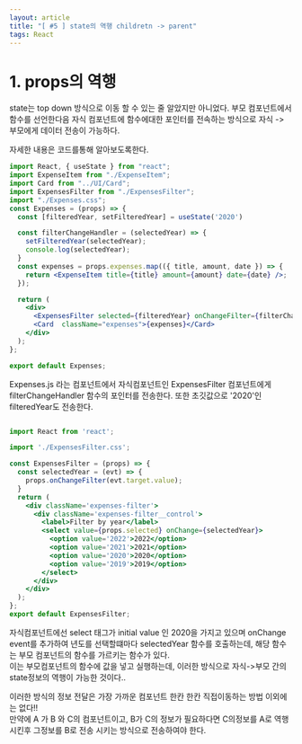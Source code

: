 ```yaml
---
layout: article
title: "[ #5 ] state의 역행 childretn -> parent"
tags: React
---
```


# 1. props의 역행
state는 top down 방식으로 이동 할 수 있는 줄 알았지만 아니었다. 부모 컴포넌트에서 함수를 선언한다음 자식 컴포넌트에 함수에대한 포인터를 전속하는 방식으로 자식 -> 부모에게 데이터 전송이 가능하다.

자세한 내용은 코드를통해 알아보도록한다.

~~~jsx 
import React, { useState } from "react";
import ExpenseItem from "./ExpenseItem";
import Card from "../UI/Card";
import ExpensesFilter from "./ExpensesFilter";
import "./Expenses.css";
const Expenses = (props) => {
  const [filteredYear, setFilteredYear] = useState('2020')

  const filterChangeHandler = (selectedYear) => {
    setFilteredYear(selectedYear);
    console.log(selectedYear);
  }
  const expenses = props.expenses.map(({ title, amount, date }) => {
    return <ExpenseItem title={title} amount={amount} date={date} />;
  });

  return (
    <div>
      <ExpensesFilter selected={filteredYear} onChangeFilter={filterChangeHandler} />
      <Card  className="expenses">{expenses}</Card>
    </div>
  );
};

export default Expenses;
~~~

Expenses.js 라는 컴포넌트에서 자식컴포넌트인 ExpensesFilter 컴포넌트에게 filterChangeHandler 함수의 포인터를 전송한다. 또한 초깃값으로 '2020'인 filteredYear도 전송한다.

~~~jsx

import React from 'react';

import './ExpensesFilter.css';

const ExpensesFilter = (props) => {
  const selectedYear = (evt) => {
    props.onChangeFilter(evt.target.value);
  }
  return (
    <div className='expenses-filter'>
      <div className='expenses-filter__control'>
        <label>Filter by year</label>
        <select value={props.selected} onChange={selectedYear}>
          <option value='2022'>2022</option>
          <option value='2021'>2021</option>
          <option value='2020'>2020</option>
          <option value='2019'>2019</option>
        </select>
      </div>
    </div>
  );
};
export default ExpensesFilter;

~~~

자식컴포넌트에선 select 태그가 initial value 인 2020을 가지고 있으며 onChange event를 추가하여 년도를 선택할떄마다 selectedYear 함수를 호출하는데, 해당 함수는 부모 컴포넌트의 함수를 가르키는 함수가 있다. <br>
이는 부모컴포넌트의 함수에 값을 넣고 실행하는데, 이러한 방식으로 자식->부모 간의 state정보의 역행이 가능한 것이다..

이러한 방식의 정보 전달은 가장 가까운 컴포넌트 한칸 한칸 직접이동하는 방법 이외에는 없다!! <br>
만약에 A 가 B 와 C의 컴포넌트이고,  B가 C의 정보가 필요하다면  C의정보를 A로 역행시킨후 그정보를 B로 전송 시키는 방식으로 전송하여야 한다.